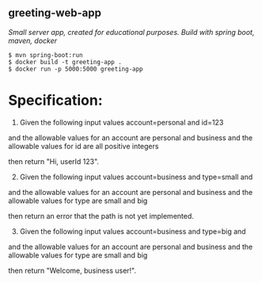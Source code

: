 ## greeting-web-app
*Small server app, created for educational purposes. 
Build with spring boot, maven, docker*


```shell
$ mvn spring-boot:run    			       
$ docker build -t greeting-app .     
$ docker run -p 5000:5000 greeting-app
```

# Specification:
1. Given the following input values 
account=personal and id=123 

and the allowable values for an account are personal and business
and the allowable values for id are all positive integers

then return "Hi, userId 123".




2. Given the following input values account=business and type=small and 

and the allowable values for an account are personal and business
and the allowable values for type are small and big

then return an error that the path is not yet implemented.




3. Given the following input values account=business and type=big and 

and the allowable values for an account are personal and business
and the allowable values for type are small and big

then return "Welcome, business user!". 
